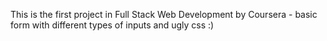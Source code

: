 This is the first project in Full Stack Web Development by Coursera - basic form with different types of inputs and ugly css :)
